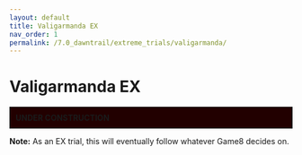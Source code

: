 ```yaml
---
layout: default
title: Valigarmanda EX
nav_order: 1
permalink: /7.0_dawntrail/extreme_trials/valigarmanda/
---
```


# Valigarmanda EX

<div style="background-color: #200 ; padding: 10px; border: 1px solid;">
<b>UNDER CONSTRUCTION</b>
</div>

**Note:** As an EX trial, this will eventually follow whatever Game8 decides on.

<script data-goatcounter="https://tuufless.goatcounter.com/count"
        async src="//gc.zgo.at/count.js"></script>
